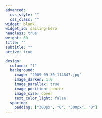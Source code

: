 ```yaml
---
advanced:
  css_style: ""
  css_class: ""
widget: blank
widget_id: sailing-hero
headless: true
weight: 60
title: ""
subtitle: ""
active: true

design:
  columns: "1"
  background:
    image: "2009-09-30_114847.jpg"
    image_darken: 1.0
    image_parallax: true
    image_position: center
    image_size: cover
    text_color_light: false
  spacing:
    padding: ["300px", "0", "300px", "0"]
---
```

